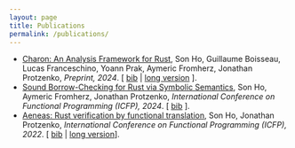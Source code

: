 ```yaml
---
layout: page
title: Publications
permalink: /publications/
---
```


* [Charon: An Analysis Framework for Rust](https://arxiv.org/abs/2410.18042), Son Ho,
  Guillaume Boisseau, Lucas Franceschino, Yoann Prak, Aymeric Fromherz, Jonathan
  Protzenko, _Preprint, 2024_.
  \[ [bib](publications_bib.html#ho2024charon) | [long version](https://arxiv.org/abs/2404.02680) \].
* [Sound Borrow-Checking for Rust via Symbolic
  Semantics](https://dl.acm.org/doi/10.1145/3674640), Son Ho, Aymeric Fromherz, Jonathan
  Protzenko, _International Conference on Functional Programming (ICFP), 2024_.
  \[ [bib](publications_bib.html#ho2024rust) \].
* [Aeneas: Rust verification by functional
  translation](https://dl.acm.org/doi/10.1145/3547647), Son Ho, Jonathan Protzenko,
  _International Conference on Functional Programming (ICFP), 2022_. 
  \[ [bib](publications_bib.html#ho2022aeneas) | [long version](https://arxiv.org/abs/2206.07185)\].
